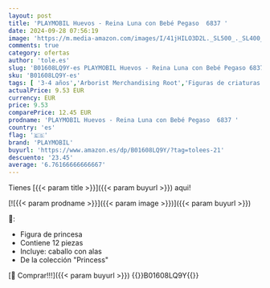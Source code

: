 ```yaml
---
layout: post
title: 'PLAYMOBIL Huevos - Reina Luna con Bebé Pegaso  6837 '
date: 2024-09-28 07:56:19
image: 'https://m.media-amazon.com/images/I/41jHILO3D2L._SL500_._SL400_.jpg'
comments: true
category: ofertas
author: 'tole.es'
slug: 'B01608LQ9Y-es PLAYMOBIL Huevos - Reina Luna con Bebé Pegaso 6837'
sku: 'B01608LQ9Y-es'
tags: [ '3-4 años','Arborist Merchandising Root','Figuras de criaturas fantásticas de juguete para niños','Juguetes','Juguetes y juegos','Muñecos y figuras','Self Service','Special Features Stores','b6d17eda-2c26-45ed-a098-453a9f96e839_0','b6d17eda-2c26-45ed-a098-453a9f96e839_1801','playmobil','🇪🇸', ]
actualPrice: 9.53 EUR
currency: EUR
price: 9.53
comparePrice: 12.45 EUR
prodname: 'PLAYMOBIL Huevos - Reina Luna con Bebé Pegaso  6837 '
country: 'es'
flag: '🇪🇸'
brand: 'PLAYMOBIL'
buyurl: 'https://www.amazon.es/dp/B01608LQ9Y/?tag=tolees-21'
descuento: '23.45'
average: '6.76166666666667'
---
```


Tienes [{{< param title >}}]({{< param buyurl >}}) aqui!

[![{{< param prodname >}}]({{< param image >}})]({{< param buyurl >}})

🔎:

- Figura de princesa
- Contiene 12 piezas
- Incluye: caballo con alas
- De la colección "Princess"

[🛒 Comprar!!!]({{< param buyurl >}})
{{<world>}}B01608LQ9Y{{</world>}}
